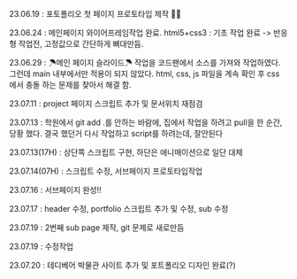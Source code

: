 
23.06.19 : 포토폴리오 첫 페이지 프로토타입 제작 👏🏻

23.06.24 : 메인페이지 와이어프레임작업 완료. html5+css3 : 기초 작업 완료 -> 반응형 작업전, 고정값으로 간단하게 뼈대만듬.

23.06.29 : ☂메인 페이지 슬라이드☂ 작업을 코드팬에서 소스를 가져와 작업하였다. 그런데 main 내부에서만 적용이 되지 않았다. html, css, js 파일을 계속 확인 후 css 에서 충돌 하는 문제를 찾아서 해결 함.

23.07.11 : project 페이지 스크립트 추가 및 문서위치 재점검

23.07.13 : 학원에서 git add .를 안하는 바람에, 집에서 작업을 하려고 pull을 한 순간, 당황 했다. 결국 했던거 다시 작업하고 script를 하려는데, 잘안된다

23.07.13(17H) : 상단쪽 스크립트 구현, 하단은 애니매이션으로 일단 대체

23.07.14(07H) : 스크립트 수정, 서브페이지 프로토타입작업

23.07.16 : 서브페이지 완성!!

23.07.17 : header 수정, portfolio 스크립트 추가 및 수정, sub 수정

23.07.19 : 2번째 sub page 제작, git 문제로 새로만듬

23.07.19 : 수정작업

23.07.20 : 테디베어 박물관 사이트 추가 및 포트폴리오 디자인 완료(?)
